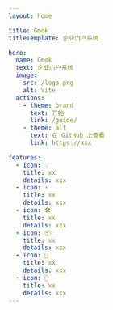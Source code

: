 ```yaml
---
layout: home

title: Gmok
titleTemplate: 企业门户系统

hero:
  name: Gmok
  text: 企业门户系统
  image:
    src: /logo.png
    alt: Vite
  actions:
    - theme: brand
      text: 开始
      link: /guide/
    - theme: alt
      text: 在 GitHub 上查看
      link: https://xxx

features:
  - icon: 💡
    title: xx
    details: xxx
  - icon: ⚡️
    title: xx
    details: xxx
  - icon: 🛠️
    title: xx
    details: xxx
  - icon: 📦
    title: xx
    details: xxx
  - icon: 🔩
    title: xx
    details: xxx
  - icon: 🔑
    title: xx
    details: xxx
---
```

